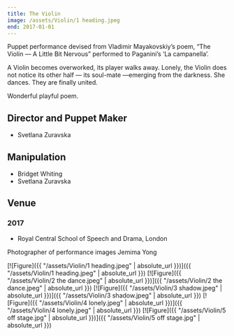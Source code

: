 ```yaml
---
title: The Violin
image: /assets/Violin/1 heading.jpeg
end: 2017-01-01
---
```


Puppet performance devised from Vladimir Mayakovskiy’s poem, “The Violin — A Little Bit Nervous” performed to Paganini’s ‘La campanella’.

A Violin becomes overworked, its player walks away. Lonely, the Violin does not notice its other half — its soul-mate —emerging from the darkness. She dances. They are finally united.

Wonderful playful poem.

## Director and Puppet Maker

- Svetlana Zuravska

## Manipulation

- Bridget Whiting
- Svetlana Zuravska

## Venue

### 2017

- Royal Central School of Speech and Drama, London

Photographer of performance images Jemima Yong

[![Figure]({{ "/assets/Violin/1 heading.jpeg" | absolute_url }})]({{ "/assets/Violin/1 heading.jpeg" | absolute_url }})
[![Figure]({{ "/assets/Violin/2 the dance.jpeg" | absolute_url }})]({{ "/assets/Violin/2 the dance.jpeg" | absolute_url }})
[![Figure]({{ "/assets/Violin/3 shadow.jpeg" | absolute_url }})]({{ "/assets/Violin/3 shadow.jpeg" | absolute_url }})
[![Figure]({{ "/assets/Violin/4 lonely.jpeg" | absolute_url }})]({{ "/assets/Violin/4 lonely.jpeg" | absolute_url }})
[![Figure]({{ "/assets/Violin/5 off stage.jpg" | absolute_url }})]({{ "/assets/Violin/5 off stage.jpg" | absolute_url }})

<!-- [![Figure]({{ "/assets/Violin/6 face to face 1.jpg" | absolute_url }})]({{ "/assets/Violin/6 face to face 1.jpg" | absolute_url }})
[![Figure]({{ "/assets/Violin/7 face to face 2.jpeg" | absolute_url }})]({{ "/assets/Violin/7 face to face 2.jpeg" | absolute_url }}) -->
